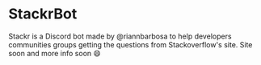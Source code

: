 # StackrBot

Stackr is a Discord bot made by @riannbarbosa to help developers communities groups getting the questions from Stackoverflow's site. 
Site soon and more info soon :smile:
